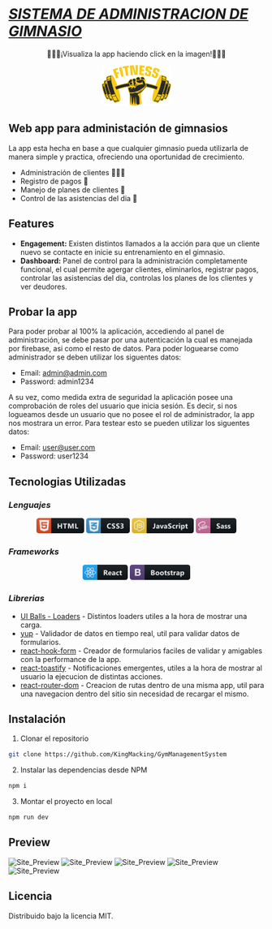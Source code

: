 # [_**SISTEMA DE ADMINISTRACION DE GIMNASIO**_](https://gym-system-management.netlify.app/main "Live app")

<p align='center'>
    🏋🏻‍♀️¡Visualiza la app haciendo click en la imagen!🏋🏻‍♀️
</p>
<p align='center'>
    <a href="https://kingdom-store.netlify.app/"><img height="80"src="https://github.com/KingMacking/GymManagementSystem/blob/public-branch/src/assets/logo-default.svg"></a>
</p>

## Web app para administación de gimnasios

La app esta hecha en base a que cualquier gimnasio pueda utilizarla de manera simple y practica, ofreciendo una oportunidad de crecimiento.

- Administración de clientes 🙋🏻‍♂️
- Registro de pagos 💸
- Manejo de planes de clientes 📕
- Control de las asistencias del dia 📗

## Features

- **Engagement:** Existen distintos llamados a la acción para que un cliente nuevo se contacte en inicie su entrenamiento en el gimnasio.
- **Dashboard:** Panel de control para la administración completamente funcional, el cual permite agergar clientes, eliminarlos, registrar pagos, controlar las asistencias del dia, controlas los planes de los clientes y ver deudores.

## Probar la app

Para poder probar al 100% la aplicación, accediendo al panel de administración, se debe pasar por una autenticación la cual es manejada por firebase, asi como el resto de datos.
Para poder loguearse como administrador se deben utilizar los siguentes datos:
- Email: admin@admin.com
- Password: admin1234

A su vez, como medida extra de seguridad la aplicación posee una comprobación de roles del usuario que inicia sesión.
Es decir, si nos logueamos desde un usuario que no posee el rol de administrador, la app nos mostrara un error.
Para testear esto se pueden utilizar los siguentes datos:
- Email: user@user.com
- Password: user1234

## Tecnologias Utilizadas
### _Lenguajes_
<p align='center'>
    <img height="30"src="https://github.com/MikeCodesDotNET/ColoredBadges/blob/master/svg/dev/languages/html.svg">
    <img height="30"src="https://github.com/MikeCodesDotNET/ColoredBadges/blob/master/svg/dev/languages/css3.svg">
    <img height="30"src="https://github.com/MikeCodesDotNET/ColoredBadges/blob/master/svg/dev/languages/js.svg">
    <img height="30"src="https://github.com/MikeCodesDotNET/ColoredBadges/blob/master/svg/dev/languages/sass.svg">
</p>

### _Frameworks_
<p align='center'>
    <img height="30"src="https://github.com/MikeCodesDotNET/ColoredBadges/blob/master/svg/dev/frameworks/react.svg">
    <img height="30"src="https://github.com/MikeCodesDotNET/ColoredBadges/blob/master/svg/dev/frameworks/bootstrap.svg">
</p>

### _Librerias_
- [UI Balls - Loaders] - Distintos loaders utiles a la hora de mostrar una carga.
- [yup] - Validador de datos en tiempo real, util para validar datos de formularios.
- [react-hook-form] - Creador de formularios faciles de validar y amigables con la performance de la app.
- [react-toastify] - Notificaciones emergentes, utiles a la hora de mostrar al usuario la ejecucion de distintas acciones.
- [react-router-dom] - Creacion de rutas dentro de una misma app, util para una navegacion dentro del sitio sin necesidad de recargar el mismo.


## Instalación
1. Clonar el repositorio
```sh
git clone https://github.com/KingMacking/GymManagementSystem
```
2. Instalar las dependencias desde NPM
```sh
npm i
```
3. Montar el proyecto en local
```sh
npm run dev
```
## Preview

![Site_Preview](https://imgur.com/myBoqQi.png "Site preview")
![Site_Preview](https://imgur.com/Aj4YKYE.png "Site preview")
![Site_Preview](https://imgur.com/UhkfGOf.png "Site preview")
![Site_Preview](https://imgur.com/sWhY2Da.png "Site preview")
![Site_Preview](https://imgur.com/MzM3xYR.png "Site preview")

## Licencia
Distribuido bajo la licencia MIT.

   [UI Balls - Loaders]: <https://uiball.com/loaders/>
   [yup]: <https://github.com/jquense/yup>
   [react-hook-form]: <https://react-hook-form.com/>
   [react-toastify]: <https://fkhadra.github.io/react-toastify/introduction>
   [react-router-dom]: <https://reactrouter.com/en/main>
   
